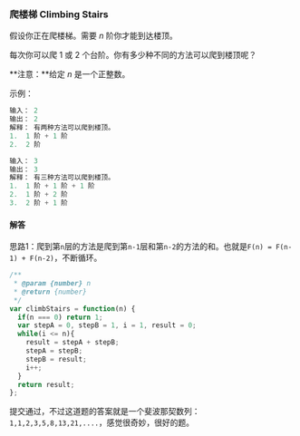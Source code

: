 ### 爬楼梯 Climbing Stairs

假设你正在爬楼梯。需要 *n* 阶你才能到达楼顶。

每次你可以爬 1 或 2 个台阶。你有多少种不同的方法可以爬到楼顶呢？

**注意：**给定 *n* 是一个正整数。

示例：

```javascript
输入： 2
输出： 2
解释： 有两种方法可以爬到楼顶。
1.  1 阶 + 1 阶
2.  2 阶

输入： 3
输出： 3
解释： 有三种方法可以爬到楼顶。
1.  1 阶 + 1 阶 + 1 阶
2.  1 阶 + 2 阶
3.  2 阶 + 1 阶
```

#### 解答

思路1：爬到第`n`层的方法是爬到第`n-1`层和第`n-2`的方法的和。也就是`F(n) = F(n-1) + F(n-2)`，不断循环。

```javascript
/**
 * @param {number} n
 * @return {number}
 */
var climbStairs = function(n) {
  if(n === 0) return 1;
  var stepA = 0, stepB = 1, i = 1, result = 0;
  while(i <= n){
    result = stepA + stepB;
    stepA = stepB;
    stepB = result;
    i++;
  }
  return result;
};
```

提交通过，不过这道题的答案就是一个斐波那契数列：`1,1,2,3,5,8,13,21,....`，感觉很奇妙，很好的题。